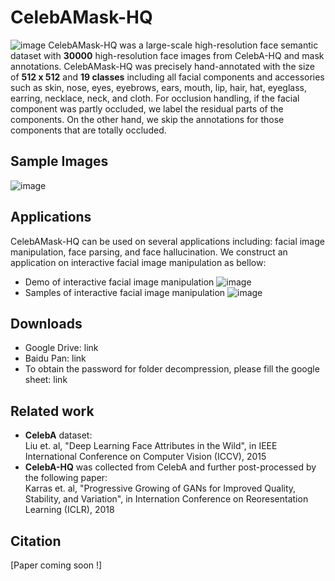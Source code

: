 # CelebAMask-HQ
![image](https://github.com/switchablenorms/CelebAMask-HQ/blob/master/images/front.jpeg)
CelebAMask-HQ was a large-scale high-resolution face semantic dataset with **30000** high-resolution face images from CelebA-HQ and mask annotations.
CelebAMask-HQ was precisely hand-annotated with the size of **512 x 512** and **19 classes** including all facial components and accessories such as skin, nose, eyes, eyebrows, ears, mouth, lip, hair, hat, eyeglass, earring, necklace, neck, and cloth. 
For occlusion handling, if the facial component was partly occluded, we label the residual parts of the components.
On the other hand, we skip the annotations for those components that are totally occluded.
## Sample Images
![image](https://github.com/switchablenorms/CelebAMask-HQ/blob/master/images/sample.png)
## Applications
CelebAMask-HQ can be used on several applications including: facial image manipulation, face parsing, and face hallucination. We construct an application on interactive facial image manipulation as bellow:
* Demo of interactive facial image manipulation
![image](https://github.com/switchablenorms/CelebAMask-HQ/blob/master/images/demo.gif)
* Samples of interactive facial image manipulation
![image](https://github.com/switchablenorms/CelebAMask-HQ/blob/master/images/sample_interactive.png)
## Downloads
* Google Drive: link
* Baidu Pan: link
* To obtain the password for folder decompression, please fill the google sheet: link
## Related work
* **CelebA** dataset:<br/>
Liu et. al, "Deep Learning Face Attributes in the Wild", in IEEE International Conference on Computer Vision (ICCV), 2015 
* **CelebA-HQ** was collected from CelebA and further post-processed by the following paper:<br/>
Karras et. al, "Progressive Growing of GANs for Improved Quality, Stability, and Variation", in Internation Conference on Reoresentation Learning (ICLR), 2018
## Citation
[Paper coming soon !]


